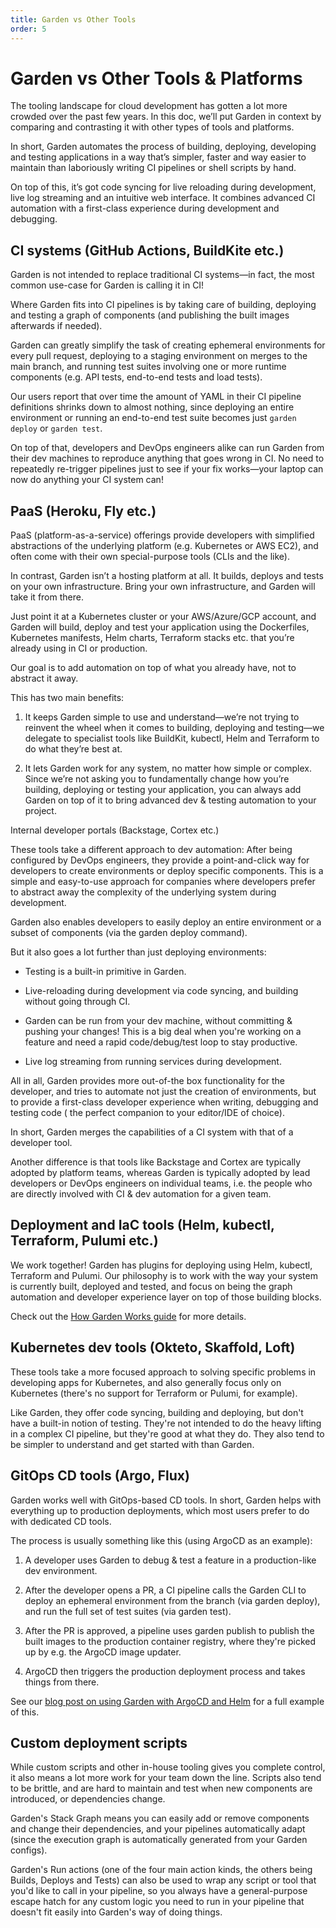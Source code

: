 ```yaml
---
title: Garden vs Other Tools
order: 5
---
```


# Garden vs Other Tools & Platforms

The tooling landscape for cloud development has gotten a lot more crowded over the past few years. In this doc, we’ll
put Garden in context by comparing and contrasting it with other types of tools and platforms.

In short, Garden automates the process of building, deploying, developing and testing applications in a way that’s
simpler, faster and way easier to maintain than laboriously writing CI pipelines or shell scripts by hand.

On top of this, it’s got code syncing for live reloading during development, live log streaming and an intuitive web
interface. It combines advanced CI automation with a first-class experience during development and debugging.

## CI systems (GitHub Actions, BuildKite etc.)

Garden is not intended to replace traditional CI systems—in fact, the most common use-case for Garden is calling it in
CI!

Where Garden fits into CI pipelines is by taking care of building, deploying and testing a graph of components (and
publishing the built images afterwards if needed).

Garden can greatly simplify the task of creating ephemeral environments for every pull request, deploying to a staging
environment on merges to the main branch, and running test suites involving one or more runtime components (e.g. API
tests, end-to-end tests and load tests).

Our users report that over time the amount of YAML in their CI pipeline definitions shrinks down to almost nothing,
since deploying an entire environment or running an end-to-end test suite becomes just `garden deploy` or `garden test`.

On top of that, developers and DevOps engineers alike can run Garden from their dev machines to reproduce anything that
goes wrong in CI. No need to repeatedly re-trigger pipelines just to see if your fix works—your laptop can now do
anything your CI system can!

## PaaS (Heroku, Fly etc.)

PaaS (platform-as-a-service) offerings provide developers with simplified abstractions of the underlying platform (e.g.
Kubernetes or AWS EC2), and often come with their own special-purpose tools (CLIs and the like).

In contrast, Garden isn’t a hosting platform at all. It builds, deploys and tests on your own infrastructure. Bring your
own infrastructure, and Garden will take it from there.

Just point it at a Kubernetes cluster or your AWS/Azure/GCP account, and Garden will build, deploy and test your
application using the Dockerfiles, Kubernetes manifests, Helm charts, Terraform stacks etc. that you’re already using in
CI or production.

Our goal is to add automation on top of what you already have, not to abstract it away.

This has two main benefits:

1. It keeps Garden simple to use and understand—we’re not trying to reinvent the wheel when it comes to building,
   deploying and testing—we delegate to specialist tools like BuildKit, kubectl, Helm and Terraform to do what they’re
   best at.

2. It lets Garden work for any system, no matter how simple or complex. Since we’re not asking you to fundamentally
   change how you’re building, deploying or testing your application, you can always add Garden on top of it to bring
   advanced dev & testing automation to your project.

Internal developer portals (Backstage, Cortex etc.)

These tools take a different approach to dev automation: After being configured by DevOps engineers, they provide a
point-and-click way for developers to create environments or deploy specific components. This is a simple and
easy-to-use approach for companies where developers prefer to abstract away the complexity of the underlying system
during development.

Garden also enables developers to easily deploy an entire environment or a subset of components (via the garden deploy
command).

But it also goes a lot further than just deploying environments:

- Testing is a built-in primitive in Garden.

- Live-reloading during development via code syncing, and building without going through CI.

- Garden can be run from your dev machine, without committing & pushing your changes! This is a big deal when you're
  working on a feature and need a rapid code/debug/test loop to stay productive.

- Live log streaming from running services during development.

All in all, Garden provides more out-of-the box functionality for the developer, and tries to automate not just the
creation of environments, but to provide a first-class developer experience when writing, debugging and testing code (
the perfect companion to your editor/IDE of choice).

In short, Garden merges the capabilities of a CI system with that of a developer tool.

Another difference is that tools like Backstage and Cortex are typically adopted by platform teams, whereas Garden is
typically adopted by lead developers or DevOps engineers on individual teams, i.e. the people who are directly involved
with CI & dev automation for a given team.

## Deployment and IaC tools (Helm, kubectl, Terraform, Pulumi etc.)

We work together! Garden has plugins for deploying using Helm, kubectl, Terraform and Pulumi. Our philosophy is to work
with the way your system is currently built, deployed and tested, and focus on being the graph automation and developer
experience layer on top of those building blocks.

Check out the [How Garden Works guide](https://docs.garden.io/basics/how-garden-works) for more details.

## Kubernetes dev tools (Okteto, Skaffold, Loft)

These tools take a more focused approach to solving specific problems in developing apps for Kubernetes, and also
generally focus only on Kubernetes (there's no support for Terraform or Pulumi, for example).

Like Garden, they offer code syncing, building and deploying, but don't have a built-in notion of testing. They're not
intended to do the heavy lifting in a complex CI pipeline, but they're good at what they do. They also tend to be
simpler to understand and get started with than Garden.

## GitOps CD tools (Argo, Flux)

Garden works well with GitOps-based CD tools. In short, Garden helps with everything up to production deployments, which
most users prefer to do with dedicated CD tools.

The process is usually something like this (using ArgoCD as an example):

1. A developer uses Garden to debug & test a feature in a production-like dev environment.

2. After the developer opens a PR, a CI pipeline calls the Garden CLI to deploy an ephemeral environment from the
   branch (via garden deploy), and run the full set of test suites (via garden test).

3. After the PR is approved, a pipeline uses garden publish to publish the built images to the production container
   registry, where they're picked up by e.g. the ArgoCD image updater.

4. ArgoCD then triggers the production deployment process and takes things from there.

See our [blog post on using Garden with ArgoCD and Helm](https://garden.io/blog/argo-cd-helm-charts) for a full example
of this.

## Custom deployment scripts

While custom scripts and other in-house tooling gives you complete control, it also means a lot more work for your team
down the line. Scripts also tend to be brittle, and are hard to maintain and test when new components are introduced, or
dependencies change.

Garden's Stack Graph means you can easily add or remove components and change their dependencies, and your pipelines
automatically adapt (since the execution graph is automatically generated from your Garden configs).

Garden's Run actions (one of the four main action kinds, the others being Builds, Deploys and Tests) can also be used to
wrap any script or tool that you'd like to call in your pipeline, so you always have a general-purpose escape hatch for
any custom logic you need to run in your pipeline that doesn't fit easily into Garden's way of doing things.
